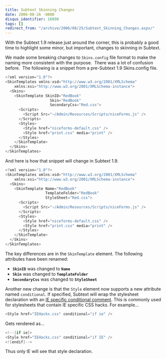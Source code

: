 ```yaml
---
title: Subtext Skinning Changes
date: 2006-08-26 -0800
disqus_identifier: 16090
tags: []
redirect_from: "/archive/2006/08/25/Subtext_Skinning_Changes.aspx/"
---
```


With the Subtext 1.9 release just around the corner, this is probably a
good time to highlight some minor, but important, changes to skinning in
Subtext.

We made some breaking changes to `Skins.config` file format to make the
naming more consistent with the purpose.  There was a lot of confusion
before.  The following is a snippet from a pre-Subtext 1.9 Skins.config
file.

```csharp
<?xml version="1.0"?>
<SkinTemplates xmlns:xsd="http://www.w3.org/2001/XMLSchema" 
    xmlns:xsi="http://www.w3.org/2001/XMLSchema-instance">
  <Skins>
    <SkinTemplate SkinID="RedBook" 
                    Skin="RedBook" 
                    SecondaryCss="Red.css">
      <Scripts>
        <Script Src="~/Admin/Resources/Scripts/niceForms.js" />
      </Scripts>
      <Styles>
        <Style href="niceforms-default.css" />
        <Style href="print.css" media="print" />
      </Styles>
    </SkinTemplate>
  </Skins>
</SkinTemplates>
```

And here is how that snippet will change in Subtext 1.9.

```csharp
<?xml version="1.0"?>
<SkinTemplates xmlns:xsd="http://www.w3.org/2001/XMLSchema" 
    xmlns:xsi="http://www.w3.org/2001/XMLSchema-instance">
  <Skins>
    <SkinTemplate Name="RedBook" 
                  TemplateFolder="RedBook" 
                  StyleSheet="Red.css">
      <Scripts>
        <Script Src="~/Admin/Resources/Scripts/niceForms.js" />
      </Scripts>
      <Styles>
        <Style href="niceforms-default.css" />
        <Style href="print.css" media="print" />
      </Styles>
    </SkinTemplate>
  </Skins>
</SkinTemplates>
```

The key differences are in the `SkinTemplate` element. The following
attributes have been renamed:

-   **`SkinID`** was changed to **`Name`**
-   **`Skin`** was changed to **`TemplateFolder`**
-   **`SecondaryCss`** was changed to **`StyleSheet`**

Another new change is that the `Style` element now supports a new
attribute named `conditional`. If specified, Subtext will wrap the
stylesheet declaration with an [IE specific conditional
comment](http://www.quirksmode.org/css/condcom.html "Conditional Comments").
This is commonly used for stylesheets that contain IE specific CSS
hacks. For example...

```csharp
<Style href="IEHacks.css" conditional="if ie" />
```

Gets rendered as...

```csharp
<!--[if ie]>
<Style href="IEHacks.css" conditional="if IE" />
<![endif]-->
```

Thus only IE will see that style declaration.

